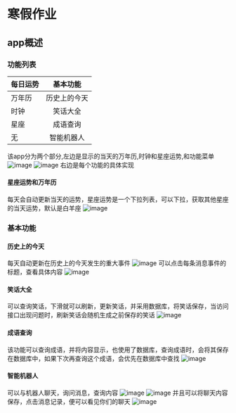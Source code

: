 # 寒假作业
## app概述
### 功能列表 
 每日运势|基本功能|
--|:--:|
万年历|历史上的今天
时钟|笑话大全
星座|成语查询
无|智能机器人

该app分为两个部分,左边是显示的当天的万年历,时钟和星座运势,和功能菜单
![image](https://github.com/TangMingDan/theapp/blob/master/images/12.png)
![image](https://github.com/TangMingDan/theapp/blob/master/images/11.png)
右边是每个功能的具体实现
#### 星座运势和万年历
每天会自动更新当天的运势，星座运势是一个下拉列表，可以下拉，获取其他星座的当天运势，默认是白羊座
![image](https://github.com/TangMingDan/theapp/blob/master/images/3.png)
### 基本功能
#### 历史上的今天
每天自动更新在历史上的今天发生的重大事件
![image](https://github.com/TangMingDan/theapp/blob/master/images/2.png)
可以点击每条消息事件的标题，查看具体内容
![image](https://github.com/TangMingDan/theapp/blob/master/images/4.png)
#### 笑话大全
可以查询笑话，下滑就可以刷新，更新笑话，并采用数据库，将笑话保存，当访问接口出现问题时，刷新笑话会随机生成之前保存的笑话
![image](https://github.com/TangMingDan/theapp/blob/master/images/5.png)
#### 成语查询
该功能可以查询成语，并将内容显示，也使用了数据库，查询成语时，会将其保存在数据库中，如果下次再查询这个成语，会优先在数据库中查找
![image](https://github.com/TangMingDan/theapp/blob/master/images/9.png)
#### 智能机器人
可以与机器人聊天，询问消息，查询内容
![image](https://github.com/TangMingDan/theapp/blob/master/images/10.png)
![image](https://github.com/TangMingDan/theapp/blob/master/images/6.png)
并且可以将聊天内容保存，点击消息记录，便可以看见你们的聊天
![image](https://github.com/TangMingDan/theapp/blob/master/images/8.png)




